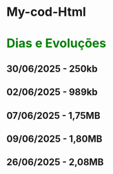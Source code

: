 # My-cod-Html
<h1 style="color: green"; font-family: arial;">Dias e Evoluções</h1>

<h2>30/06/2025 - 250kb</h2>
<h2>02/06/2025 - 989kb</h2>
<h2>07/06/2025 - 1,75MB</h2>
<h2>09/06/2025 - 1,80MB</h2>
<h2>26/06/2025 - 2,08MB</h2>
